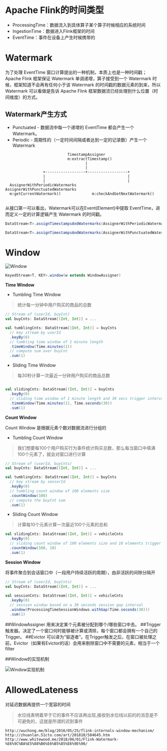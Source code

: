 # Apache Flink的时间类型

* ProcessingTime：数据流入到具体算子某个算子时候相应的系统时间
* IngestionTime：数据进入Flink框架的时间
* EventTime：事件在设备上产生时候携带的

# Watermark

为了处理 EventTime 窗口计算提出的一种机制，本质上也是一种时间戳； Apache Flink 框架保证 Watermark 单调递增，算子接受到一个 Watermark 时候，框架知道不会再有任何小于该 Watermark 的时间戳的数据元素的到来，所以 Watermark 可以看做是告诉 Apache Flink 框架数据流已经处理到什么位置（时间维度）的方式。

## Watermark产生方式
* Punctuated - 数据流中每一个递增的 EventTime 都会产生一个 Watermark。
* Periodic - 周期性的（一定时间间隔或者达到一定的记录数）产生一个 Watermark

```
                            TimestampAssigner
                            m:extractTimestamp()
                                    |
                                    |
                 +------------------+------------------+
                 |                                     |
                 |                                     |
  AssignerWithPeriodicWatermarks       AssignerWithPunctuatedWatermarks
  m:getCurrentWatermark()              m:checkAndGetNextWatermark()
         
```
从接口第一可以看出，Watermark可以在Event(Element)中提取 EventTime，进而定义一定的计算逻辑产生 Watermark 的时间戳。
```java
DataStream<T>.assignTimestampsAndWatermarks(AssignerWithPeriodicWatermarks<T> timestampAndWatermarkAssigner)

DataStream<T>.assignTimestampsAndWatermarks(AssignerWithPunctuatedWatermarks<T> timestampAndWatermarkAssigner)
```
# Window

![Window](http://img3.tbcdn.cn/5476e8b07b923/TB1bwsTJVXXXXaBaXXXXXXXXXXX)

```java
KeyedStream<T, KEY>.window(w extends WindowAssigner)
```
**Time Window**

* Tumbling Time Window
> 统计每一分钟中用户购买的商品的总数
```scala
// Stream of (userId, buyCnt)
val buyCnts: DataStream[(Int, Int)] = ...

val tumblingCnts: DataStream[(Int, Int)] = buyCnts
  // key stream by userId
  .keyBy(0) 
  // tumbling time window of 1 minute length
  .timeWindow(Time.minutes(1))
  // compute sum over buyCnt
  .sum(1)
```
* Sliding Time Window

> 每30秒计算一次最近一分钟用户购买的商品总数   
```scala

val slidingCnts: DataStream[(Int, Int)] = buyCnts
  .keyBy(0) 
  // sliding time window of 1 minute length and 30 secs trigger interval
  .timeWindow(Time.minutes(1), Time.seconds(30))
  .sum(1)
```

**Count Window**

Count Window 是根据元素个数对数据流进行分组的

* Tumbling Count Window
> 我们想要每100个用户购买行为事件统计购买总数，那么每当窗口中填满100个元素了，就会对窗口进行计算
```scala
// Stream of (userId, buyCnts)
val buyCnts: DataStream[(Int, Int)] = ...

val tumblingCnts: DataStream[(Int, Int)] = buyCnts
  // key stream by sensorId
  .keyBy(0)
  // tumbling count window of 100 elements size
  .countWindow(100)
  // compute the buyCnt sum 
  .sum(1)
```

* Sliding Count Window
> 计算每10个元素计算一次最近100个元素的总和
```scala
val slidingCnts: DataStream[(Int, Int)] = vehicleCnts
  .keyBy(0)
  // sliding count window of 100 elements size and 10 elements trigger interval
  .countWindow(100, 10)
  .sum(1)
```

**Session Window**

将事件聚合到会话窗口中（一段用户持续活跃的周期），由非活跃的间隙分隔开
```scala
// Stream of (userId, buyCnts)
val buyCnts: DataStream[(Int, Int)] = ...
  
val sessionCnts: DataStream[(Int, Int)] = vehicleCnts
  .keyBy(0)
  // session window based on a 30 seconds session gap interval 
  .window(ProcessingTimeSessionWindows.withGap(Time.seconds(30)))
  .sum(1)
```

##WindowAssigner
用来决定某个元素被分配到哪个/哪些窗口中去。
##Trigger
触发器。决定了一个窗口何时能够被计算或清除，每个窗口都会拥有一个自己的Trigger。
##Evictor
可以译为“驱逐者”。在Trigger触发之后，在窗口被处理之前，Evictor（如果有Evictor的话）会用来剔除窗口中不需要的元素，相当于一个filter

##Window的实现机制

![Window实现机制](http://img3.tbcdn.cn/5476e8b07b923/TB1swNgKXXXXXc4XpXXXXXXXXXX)

# AllowedLateness
对延迟数据再提供一个宽容的时间
> 水位线表明着早于它的事件不应该再出现,接收到水位线以前的的消息是不可避免的，这就是所谓的迟到事件



    http://wuchong.me/blog/2016/05/25/flink-internals-window-mechanism/
    http://zhuanlan.51cto.com/art/201810/584645.htm
    http://www.whitewood.me/2018/06/01/Flink-Watermark-%E6%9C%BA%E5%88%B6%E6%B5%85%E6%9E%90/